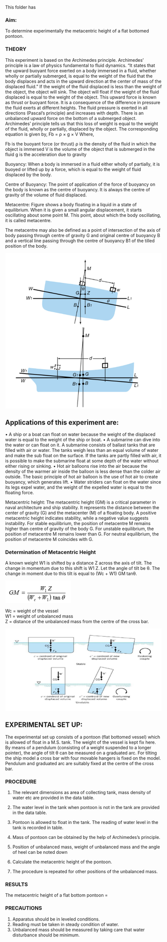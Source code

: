 This folder has 

### Aim: 

To determine experimentally the metacentric height of a flat bottomed pontoon.

### THEORY


This experiment is based on the Archimedes principle. Archimedes’ principle is a law of physics fundamental to fluid dynamics. 
“It states that the upward buoyant force exerted on a body immersed in a fluid, whether wholly or partially submerged, is equal to the weight of the fluid that the body displaces and acts in the upward direction at the center of mass of the displaced fluid.”
If the weight of the fluid displaced is less than the weight of the object, the object will sink. The object will float if the weight of the fluid displaced is equal to the weight of the object. This upward force is known as thrust or buoyant force. It is a consequence of the difference in pressure the fluid exerts at different heights. The fluid pressure is exerted in all directions (Pascal’s principle) and increases with depth. There is an unbalanced upward force on the bottom of a submerged object.
Archimedes’ principle tells us that this loss of weight is equal to the weight of the fluid, wholly or partially, displaced by the object. The corresponding equation is given by,
Fb = ρ × g × V
Where,

Fb is the buoyant force (or thrust)
ρ is the density of the fluid in which the object is immersed
V is the volume of the object that is submerged in the fluid
g is the acceleration due to gravity


Buoyancy: When a body is immersed in a fluid either wholly of partially, it is buoyed or lifted up by a force, which is equal to the weight of fluid displaced by the body.

Centre of Buoyancy: The point of application of the force of buoyancy on the body is known as the centre of buoyancy. It is always the centre of gravity of the volume of fluid displaced.

Metacentre: Figure shows a body floating in a liquid in a state of equilibrium. When it is given a small angular displacement, it starts oscillating about some point M. This point, about which the body oscillating, it is called metacentre. 

The metacentre may also be defined as a point of intersection of the axis of body passing through centre of gravity G and original centre of buoyancy B and a vertical line passing through the centre of buoyancy B1 of the tilled position of the body. 

<img src="images/pic.png"/>

## Applications of this experiment are:

•	A ship or a boat can float on water because the weight of the displaced water is equal to the weight of the ship or boat.
•	A submarine can dive into the water or can float on it. A submarine consists of ballast tanks that are filled with air or water. The tanks weigh less than an equal volume of water and make the sub float on the surface. If the tanks are partly filled with air, it is possible to make the submarine float at some depth of the water without either rising or sinking.
•	Hot air balloons rise into the air because the density of the warmer air inside the balloon is less dense than the colder air outside. The basic principle of hot air balloon is the use of hot air to create buoyancy, which generates lift.
•	Water striders can float on the water since its legs expel water, and the weight of the expelled water is equal to the floating force.



Metacentric height: The metacentric height (GM) is a critical parameter in naval architecture and ship stability. It represents the distance between the center of gravity (G) and the metacenter (M) of a floating body. A positive metacentric height indicates stability, while a negative value suggests instability.
For stable equilibrium, the position of metacentre M remains higher than centre of gravity of the body G.
For unstable equilibrium, the position of metacentre M remains lower than G.
For neutral equilibrium, the position of metacentre M coincides with G.



### Determination of Metacentric Height
A known weight W1 is shifted by a distance Z across the axis of tilt. The change in momentum due to this shift is W1 Z. Let the angle of tilt be θ. The change in moment due to this tilt is equal to (Wc + W1) GM tanθ.

<img src="images/height.png"/>

Wc = weight of the vessel<br>
W1 = weight of unbalanced mass<br>
Z = distance of the unbalanced mass from the centre of the cross bar.<br>

<img src="images/res.png"/>

## EXPERIMENTAL SET UP:

The experimental set up consists of a pontoon (flat bottomed vessel) which is allowed of float in a M.S. tank. The weight of the vessel is kept fix here. By means of a pendulum (consisting of a weight suspended to a longer pointer), the angle of tilt θ can be measured on a graduated arc. For tilting the ship model a cross bar with four movable hangers is fixed on the model. Pendulum and graduated arc are suitably fixed at the centre of the cross bar.

### PROCEDURE

1.	The relevant dimensions as area of collecting tank, mass density of water etc are provided in the data table.
2.	The water level in the tank when pontoon is not in the tank are provided in the data table.

3.	Pontoon is allowed to float in the tank. The reading of water level in the tank is recorded in table.

4. Mass of pontoon can be obtained by the help of Archimedes’s principle.
5.	Position of unbalanced mass, weight of unbalanced mass and the angle of heel can be noted down
6. Calculate the metacentric height of the pontoon.
7. The procedure is repeated for other positions of the unbalanced mass.



### RESULTS

The metacentric height of a flat bottom pontoon =

### PRECAUTIONS

1.	Apparatus should be in leveled conditions.
2.	Reading must be taken in steady condition of water.
3.	Unbalanced mass should be measured by taking care that water disturbance should be minimum.

